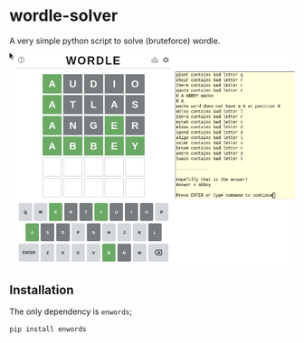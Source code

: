 # wordle-solver

A very simple python script to solve (bruteforce) wordle. 

![screenshot](screenshot.png)

## Installation

The only dependency is `enwords`;


    pip install enwords

